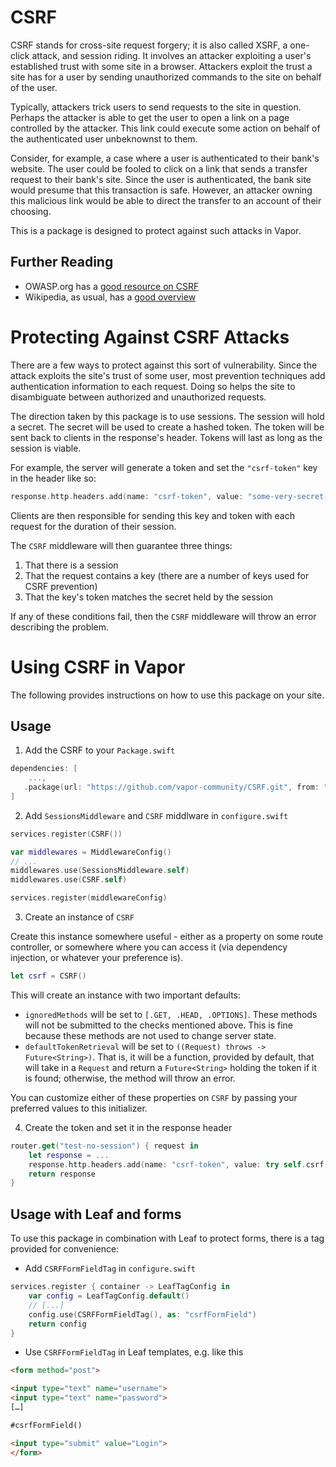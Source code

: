 # CSRF

CSRF stands for cross-site request forgery; it is also called XSRF, a one-click attack, and session riding.
It involves an attacker exploiting a user's established trust with some site in a browser.
Attackers exploit the trust a site has for a user by sending unauthorized commands to the site on behalf of the user.

Typically, attackers trick users to send requests to the site in question.
Perhaps the attacker is able to get the user to open a link on a page controlled by the attacker.
This link could execute some action on behalf of the authenticated user unbeknownst to them.

Consider, for example, a case where a user is authenticated to their bank's website.
The user could be fooled to click on a link that sends a transfer request to their bank's site.
Since the user is authenticated, the bank site would presume that this transaction is safe.
However, an attacker owning this malicious link would be able to direct the transfer to an account of their choosing.

This is a package is designed to protect against such attacks in Vapor.

## Further Reading

* OWASP.org has a [good resource on CSRF](https://www.owasp.org/index.php/Cross-Site_Request_Forgery_(CSRF))
* Wikipedia, as usual, has a [good overview](https://en.wikipedia.org/wiki/Cross-site_request_forgery#Prevention)

# Protecting Against CSRF Attacks

There are a few ways to protect against this sort of vulnerability.
Since the attack exploits the site's trust of some user, most prevention techniques add authentication information to each request.
Doing so helps the site to disambiguate between authorized and unauthorized requests.

The direction taken by this package is to use sessions. 
The session will hold a secret.
The secret will be used to create a hashed token.
The token will be sent back to clients in the response's header.
Tokens will last as long as the session is viable.

For example, the server will generate a token and set the `"csrf-token"` key in the header like so:

```swift
response.http.headers.add(name: "csrf-token", value: "some-very-secret-token")
```

Clients are then responsible for sending this key and token with each request for the duration of their session.

The `CSRF` middleware will then guarantee three things:

1. That there is a session
2. That the request contains a key (there are a number of keys used for CSRF prevention)
3. That the key's token matches the secret held by the session 

If any of these conditions fail, then the `CSRF` middleware will throw an error describing the problem.

# Using CSRF in Vapor

The following provides instructions on how to use this package on your site.

## Usage

1. Add the CSRF to your `Package.swift`

```swift
dependencies: [
    ...,
   .package(url: "https://github.com/vapor-community/CSRF.git", from: "2.0.0")
]
```

2. Add `SessionsMiddleware` and `CSRF` middlware in `configure.swift`

```swift
services.register(CSRF())

var middlewares = MiddlewareConfig()
// ...
middlewares.use(SessionsMiddleware.self)
middlewares.use(CSRF.self)

services.register(middlewareConfig)
```

3. Create an instance of `CSRF`

Create this instance somewhere useful - either as a property on some route controller, or somewhere where you can access it (via dependency injection, or whatever your preference is).

```swift
let csrf = CSRF()
```

This will create an instance with two important defaults:

* `ignoredMethods` will be set to `[.GET, .HEAD, .OPTIONS]`. These methods will not be submitted to the checks mentioned above. This is fine because these methods are not used to change server state.
* `defaultTokenRetrieval` will be set to `((Request) throws -> Future<String>)`. That is, it will be a function, provided by default, that will take in a `Request` and return a `Future<String>` holding the token if it is found; otherwise, the method will throw an error.

You can customize either of these properties on `CSRF` by passing your preferred values to this initializer.

4. Create the token and set it in the response header

```swift
router.get("test-no-session") { request in
    let response = ...
    response.http.headers.add(name: "csrf-token", value: try self.csrf.createToken(from: request))
    return response
}
```

## Usage with Leaf and forms

To use this package in combination with Leaf to protect forms, there is a tag provided for convenience:

* Add `CSRFFormFieldTag` in `configure.swift`

```swift
services.register { container -> LeafTagConfig in
	var config = LeafTagConfig.default()
	// [...]
	config.use(CSRFFormFieldTag(), as: "csrfFormField")
	return config
}
```

* Use `CSRFFormFieldTag` in Leaf templates, e.g. like this

```html
<form method="post">

<input type="text" name="username">
<input type="text" name="password">
[…]

#csrfFormField()

<input type="submit" value="Login">
</form>
```
